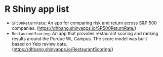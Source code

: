 # R Shiny app list
- `SP500ReturnRate`: An app for comparing risk and return across S&P 500 companies. (https://dhbang.shinyapps.io/SP500ReturnRate/)
- `RestaurantScoring`: An app that provides restaurant scoring and ranking results around the Purdue WL Campus. The score model was built based on Yelp review data. (https://dhbang.shinyapps.io/RestaurantScoring/)
